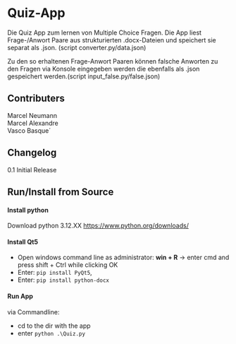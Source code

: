 # Quiz-App

Die Quiz App zum lernen von Multiple Choice Fragen. Die App liest Frage-/Anwort Paare aus strukturierten .docx-Dateien und speichert sie separat als .json. (script converter.py/data.json)

Zu den so erhaltenen Frage-Anwort Paaren können falsche Anworten zu den Fragen via Konsole eingegeben werden die ebenfalls als .json gespeichert werden.(script input_false.py/false.json)

## Contributers

Marcel Neumann  
Marcel Alexandre  
Vasco Basque´
## Changelog

0.1 Initial Release

## Run/Install from Source
#### Install python

Download python 3.12.XX
https://www.python.org/downloads/

#### Install Qt5

- Open windows command line as administrator: **win + R** -> enter cmd and press shift + Ctrl while clicking OK
- Enter: `pip install PyQt5`,
- Enter: `pip install python-docx`

#### Run App

via Commandline:
- cd to the dir with the app
- enter `python .\Quiz.py`
